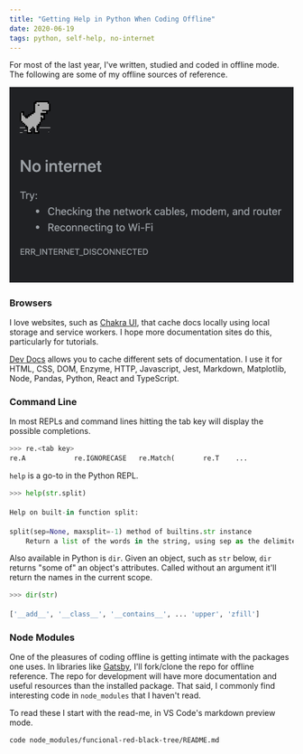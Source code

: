 ```yaml
---
title: "Getting Help in Python When Coding Offline"
date: 2020-06-19
tags: python, self-help, no-internet
---
```


For most of the last year, I've written, studied and coded in offline mode. The following are some of my offline sources of reference.

![no internet](../../images/no-internet.png)

### Browsers 

I love websites, such as [Chakra UI](https://chakra-ui.com/), that cache docs locally using local storage and service workers. I hope more documentation sites do this, particularly for tutorials.

[Dev Docs](https://devdocs.io/) allows you to cache different sets of documentation. I use it for HTML, CSS, DOM, Enzyme, HTTP, Javascript, Jest, Markdown, Matplotlib, Node, Pandas, Python, React and TypeScript. 


### Command Line

In most REPLs and command lines hitting the tab key will display the possible completions.

```python
>>> re.<tab key>
re.A            re.IGNORECASE   re.Match(       re.T    ...
```

`help` is a go-to in the Python REPL.

```python
>>> help(str.split)

Help on built-in function split:

split(sep=None, maxsplit=-1) method of builtins.str instance
    Return a list of the words in the string, using sep as the delimiter string. [...]
```

Also available in Python is `dir`. Given an object, such as `str` below, `dir` returns "some of" an object's attributes. Called without an argument it'll return the names in the current scope.

```python
>>> dir(str)

['__add__', '__class__', '__contains__', ... 'upper', 'zfill']
```

### Node Modules

One of the pleasures of coding offline is getting intimate with the packages one uses. In  libraries like [Gatsby](https://www.gatsbyjs.org/), I'll fork/clone the repo for offline reference. The repo for development will have more documentation and useful resources than the installed package. That said, I commonly find  interesting code in `node_modules` that I haven't read.

To read these I start with the read-me, in VS Code's markdown preview mode.

```
code node_modules/funcional-red-black-tree/README.md
``` 

